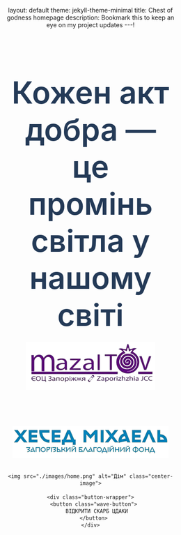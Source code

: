 ---
layout: default
theme: jekyll-theme-minimal
title: Chest of godness homepage
description: Bookmark this to keep an eye on my project updates
---!
<!DOCTYPE html>
<html lang="uk">
<head>
  <meta charset="UTF-8">
  <title>Скриня добра</title>
  <meta name="description" content="Відкрий скриню добра. Підтримай нас ще раз">
  <link href="https://fonts.googleapis.com/css2?family=Manrope:wght@600&family=Geologica:wght@700&display=swap" rel="stylesheet">
  <style>
    * { box-sizing: border-box; }

    html, body {
      margin: 0;
      padding: 0;
      width: 100%;
      height: 100%;
      font-family: 'Manrope', sans-serif;
      background-color: #f5e3c1;
      overflow-x: hidden;
      scroll-behavior: smooth;
    }

    body {
      display: flex;
      flex-direction: column;
      align-items: center;
      text-align: center;
    }

    .top-text, .top-caption, .center-caption, .last-caption {
      margin-top: 70px;
      padding: 20px;
      font-weight: 600;
      font-size: 70px;
      color: #243a57;
    }

    .center-caption {
      font-size: 70px;
      text-align: center;
      opacity: 1;
      transition: opacity 0.5s ease-in-out;
      margin-top: 20px;
    }

    .top-caption {
      font-size: 70px;
      margin-top: 400px;
      color: #243a57;
    }

    .last-caption {
      font-size: 70px;
      margin-top: 400px;
      color: #243a57;
    }

    .logos {
      display: flex;
      justify-content: center;
      align-items: center;
      gap: 80px;
      margin-bottom: 30px;
      flex-wrap: wrap;
    }

    .logos img {
      max-width: 700px;
      height: auto;
    }

    .center-image {
      width: 60%;
      max-height: 150vh;
      height: auto;
      margin-top: -10px;
      margin-bottom: 15px;
      z-index: 1;
    }

    .cdaka-image {
      width: 30%;
      max-height: 150vh;
      height: auto;
      margin-top: -50px;
      margin-bottom: 15px;
      z-index: 1;
    }

    .button-wrapper { margin-top: -200px; }

    .wave-button, .help-button {
      position: relative;
      display: inline-block;
      padding: 38px 80px;
      color: white;
      text-transform: uppercase;
      letter-spacing: 2px;
      font-size: 34px;
      overflow: hidden;
      transition: 0.2s;
      background: rgba(36, 58, 87, 1);
      border-radius: 50px;
      cursor: pointer;
      border: none;
      z-index: 10;
    }

    .wave-button:hover, .help-button:hover {
      box-shadow: 0 0 20px rgba(36, 58, 87, 1), 0 0 60px rgba(36, 58, 87, 1), 0 0 100px rgba(36, 58, 87, 1);
      transition-delay: 0.1s;
    }

    .two { 
      display: none; 
      opacity: 0; 
      transition: opacity 1s ease-in-out; 
      margin-bottom: 100px; 
    }
    
    .fly-container { 
      position: relative; 
      width: 100%; 
      max-height: 400px; 
      overflow: hidden; 
      margin: 0 auto; 
    }
    
    .final-row { 
      display: flex; 
      justify-content: center; 
      align-items: flex-start; 
      gap: 40px; 
      flex-wrap: wrap; 
    }

    .fly-item {
      width: 300px; 
      height: 300px; 
      margin-top: 100px; 
      margin-bottom: 700px;
      background-size: contain; 
      background-repeat: no-repeat; 
      background-position: center;
      opacity: 0; 
      transform: translateY(200px); 
      transition: all 0.8s ease;
      display: flex; 
      flex-direction: column; 
      align-items: center;
    }

    .fly-text { 
      position: absolute; 
      top: 40px; 
      left: 50%; 
      transform: translateX(-50%); 
      font-size: 24px; 
      font-weight: bold; 
      color: #333; 
      opacity: 0; 
      transition: opacity 1s ease; 
      z-index: 10; 
    }
    
    .fly-in { 
      opacity: 1; 
      transform: translateY(0); 
    }
    
    .text-in { 
      opacity: 1; 
    }

    .tree { 
      display: none; 
      opacity: 0; 
      transition: opacity 0.5s ease-in-out; 
      margin-bottom: 200px; 
    }
    
    .helpbutton-wrapper { 
      margin-top: 50px; 
    }

    .qr {
      width: 80%;
      display: flex;
      flex-direction: row;
      justify-content: center;
      align-items: center;
      max-width: 600px;
      height: auto;
      display: inline-block;
      margin: 73px 30px;
    }

    /* === Адаптація для мобільних === */
    @media (max-width: 768px) {
      .top-text, .top-caption, .center-caption, .last-caption {
        font-size: 28px;
        margin-top: 40px;
        padding: 10px;
      }

      .logos { 
        gap: 20px; 
        flex-direction: column; 
      }
      
      .logos img { 
        max-width: 80%; 
      }

      .center-image { 
        width: 90%; 
      }
      
      .cdaka-image { 
        width: 70%; 
        margin-top: 0; 
      }

      .button-wrapper { 
        margin-top: -80px; 
      }

      .wave-button, .help-button {
        padding: 20px 40px;
        font-size: 18px;
      }

      .final-row { 
        gap: 20px; 
      }
      
      .fly-item {
        width: 150px;
        height: 150px;
        margin-top: 50px;
        margin-bottom: 200px;
      }

      .fly-text { 
        font-size: 16px; 
        top: 20px; 
      }

      .qr { 
        width: 90%; 
        margin: 40px 20px; 
      }

      .tree { 
        margin-bottom: 100px; 
      }
    }
  </style>
</head>
<body>
<audio id="myAudio">
  <source src="./audio/hava-nagila-orchestra-clarinet-7671.mp3" type="audio/mpeg">
  Ваш браузер не підтримує аудіо.
</audio>

<section class="one">
    <div class="top-text">
      Кожен акт добра — це промінь світла у нашому світі
    </div>
<div class="logos">
  <a href="https://www.instagram.com/mazal.tov.zp/" target="_blank">
    <img src="./images/mazal.png" alt="Mazal Tov Logo">
  </a>
  
  <a href="https://www.facebook.com/HesedMichael.zp.ua/?locale=ru_RU" target="_blank">
    <img src="./images/bluelogo 1.png" alt="Хесед Міхаель Logo">
  </a>
</div>

    <img src="./images/home.png" alt="Дім" class="center-image">

    <div class="button-wrapper">
      <button class="wave-button">
        ВІДКРИТИ СКАРБ ЦДАКИ
      </button>
    </div>
  </section>

  <section class="two">
    <div class="top-caption">
      Завдяки вашій цдаці ми створюємо безпеку, силу <br> громади та майбутнє для кожного
    </div>
    <img src="./images/cdaka.png" alt="Цдака" class="cdaka-image">
        <div class="center-caption"></div>
    <div class="fly-container"></div>
  </section>

  <section class="tree">
        <div class="last-caption">
      Нехай ваша доброта повернеться до вас <br> сторицею — תִּזְכּוּ לְמִצְווֹת (тизку ле-міцвот).
    </div>
<div class="helpbutton-wrapper">
  <a href="https://next.privat24.ua/payments/form/%7B%22token%22%3A%22be0ba580-a488-4ab6-b285-4fe127c71313%22%7D" target="_blank">
    <button class="help-button">
      ПІДТРИМАТИ ЩЕ РАЗ
    </button>
  </a>
</div>
 <a href="https://www.facebook.com/JCCMazalTov/?locale=ru_RU" target="_blank">
    <img src="./images/qrmazal.png" alt="QR-код Mazal" class="qr">
</a>

<a href="https://next.privat24.ua/payments/form/%7B%22token%22%3A%22be0ba580-a488-4ab6-b285-4fe127c71313%22%7D" target="_blank">
    <img src="./images/qrhesed.png" alt="QR-код Hesed" class="qr">
</a>
   </div>
  </section>
 
<script>
document.addEventListener("DOMContentLoaded", () => {
  const button = document.querySelector('.wave-button');
  const sectionTwo = document.querySelector('.two');
  const container = document.querySelector('.fly-container');
  const caption = document.querySelector('.center-caption');
  const treeSection = document.querySelector('.tree'); 

  const items = [
    { img: './images/coin.png' },
    { img: './images/dove.png' },
    { img: './images/candle.png' },
    { img: './images/scroll.png' }
  ];

  const texts = [
    '«Слова світла, що розпалюють серця»',
    '«Пам’ятаємо. Дякуємо. Надихаємося»',
    '«Кожен вчинок — іскра добра»',
    '«Нехай доброта живе у вічності»'
  ];

  let animationStarted = false; 

  const audio = document.getElementById('myAudio');

  function animateCaptionText() {
    let index = 0;

    function changeText() {
      caption.style.opacity = '0';

      setTimeout(() => {
        caption.textContent = texts[index];
        caption.style.opacity = '1';

        index++;
        if (index < texts.length) {
          setTimeout(changeText, 2000); 
        } else {
          setTimeout(() => {
            treeSection.style.display = 'block';
            setTimeout(() => {
              treeSection.style.opacity = '1';
              treeSection.scrollIntoView({ behavior: 'smooth' });
            }, 50);
          }, 3000);
        }
      }, 500);
    }

    changeText();
  }

  button.addEventListener('click', () => {
    if (animationStarted) return;  
    animationStarted = true;       

    // Програємо аудіо при натисканні
    if (audio) {
      audio.currentTime = 0; // почати з початку
      audio.play();
    }

    sectionTwo.style.display = 'block';
    setTimeout(() => {
      sectionTwo.style.opacity = '1';
      sectionTwo.scrollIntoView({ behavior: 'smooth' });
    }, 100);

    container.innerHTML = '';

    const row = document.createElement('div');
    row.className = 'final-row';
    container.appendChild(row);

    let delay = 0;

    items.forEach((item) => {
      const wrapper = document.createElement('div');
      wrapper.className = 'fly-item';
      wrapper.style.backgroundImage = `url('${item.img}')`;

      row.appendChild(wrapper);

      setTimeout(() => {
        wrapper.classList.add('fly-in');
      }, delay);

      delay += 1200;
    });

    animateCaptionText();
  });
});
</script>
</body>
</html>
